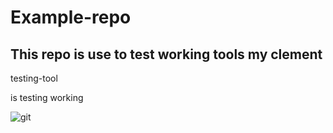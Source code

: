 # Example-repo

## This repo is use to test working tools my clement
testing-tool

is testing working

![git](https://user-images.githubusercontent.com/63403424/138490923-09b1cdb8-0b8a-4ef0-ad63-7a8872928c61.png)
